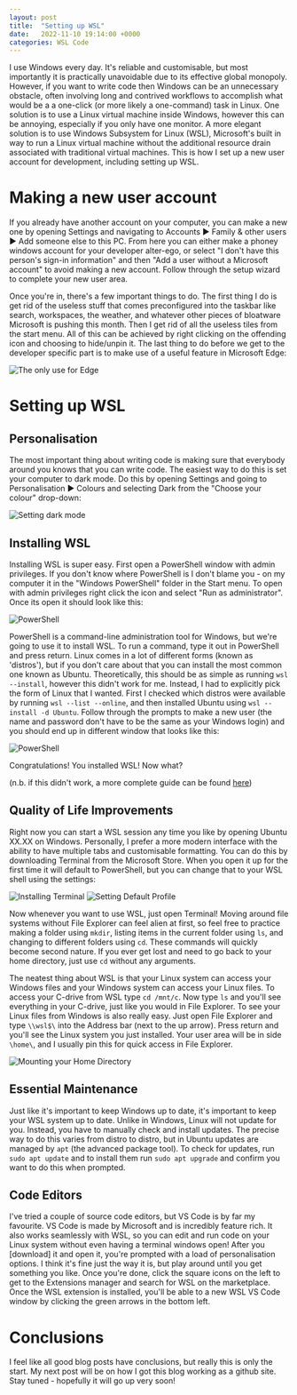 ```yaml
---
layout: post
title:  "Setting up WSL"
date:   2022-11-10 19:14:00 +0000
categories: WSL Code
---
```


I use Windows every day. It's reliable and customisable, but most importantly it is practically unavoidable due to its effective global monopoly. However, if you want to write code then Windows can be an unnecessary obstacle, often involving long and contrived workflows to accomplish what would be a a one-click (or more likely a one-command) task in Linux. One solution is to use a Linux virtual machine inside Windows, however this can be annoying, especially if you only have one monitor. A more elegant solution is to use Windows Subsystem for Linux (WSL), Microsoft's built in way to run a Linux virtual machine without the additional resource drain associated with traditional virtual machines. This is how I set up a new user account for development, including setting up WSL.

Making a new user account
=========================

If you already have another account on your computer, you can make a new one by opening Settings and navigating to Accounts ► Family & other users ► Add someone else to this PC. From here you can either make a phoney windows account for your developer alter-ego, or select "I don't have this person's sign-in information" and then "Add a user without a Microsoft account" to avoid making a new account. Follow through the setup wizard to complete your new user area.

Once you're in, there's a few important things to do. The first thing I do is get rid of the useless stuff that comes preconfigured into the taskbar like search, workspaces, the weather, and whatever other pieces of bloatware Microsoft is pushing this month. Then I get rid of all the useless tiles from the start menu. All of this can be achieved by right clicking on the offending icon and choosing to hide/unpin it. The last thing to do before we get to the developer specific part is to make use of a useful feature in Microsoft Edge:

![The only use for Edge](/assets/2022-11-15/DownloadChrome.png)

Setting up WSL
==============

Personalisation
---------------

The most important thing about writing code is making sure that everybody around you knows that you can write code. The easiest way to do this is set your computer to dark mode. Do this by opening Settings and going to Personalisation ► Colours and selecting Dark from the "Choose your colour" drop-down:

![Setting dark mode](/assets/2022-11-15/DarkMode.png)

Installing WSL
--------------

Installing WSL is super easy. First open a PowerShell window with admin privileges. If you don't know where PowerShell is I don't blame you - on my computer it in the "Windows PowerShell" folder in the Start menu. To open with admin privileges right click the icon and select "Run as administrator". Once its open it should look like this:

![PowerShell](/assets/2022-11-15/AdminPowerShell.png)

PowerShell is a command-line administration tool for Windows, but we're going to use it to install WSL. To run a command, type it out in PowerShell and press return. Linux comes in a lot of different forms (known as 'distros'), but if you don't care about that you can install the most common one known as Ubuntu. Theoretically, this should be as simple as running `wsl --install`, however this didn't work for me. Instead, I had to explicitly pick the form of Linux that I wanted. First I checked which distros were available by running `wsl --list --online`, and then installed Ubuntu using `wsl --install -d Ubuntu`. Follow through the prompts to make a new user (the name and password don't have to be the same as your Windows login) and you should end up in different window that looks like this:

![PowerShell](/assets/2022-11-15/UbuntuShell.png)

Congratulations! You installed WSL! Now what?

(n.b. if this didn't work, a more complete guide can be found [here](https://learn.microsoft.com/en-us/windows/wsl/install))

Quality of Life Improvements
----------------------------

Right now you can start a WSL session any time you like by opening Ubuntu XX.XX on Windows. Personally, I prefer a more modern interface with the ability to have multiple tabs and customisable formatting. You can do this by downloading Terminal from the Microsoft Store. When you open it up for the first time it will default to PowerShell, but you can change that to your WSL shell using the settings:

![Installing Terminal](/assets/2022-11-15/TerminalInstall.png)
![Setting Default Profile](/assets/2022-11-15/TerminalDefault.png)

Now whenever you want to use WSL, just open Terminal! Moving around file systems without File Explorer can feel alien at first, so feel free to practice making a folder using `mkdir`, listing items in the current folder using `ls`, and changing to different folders using `cd`. These commands will quickly become second nature. If you ever get lost and need to go back to your home directory, just use `cd` without any arguments.

The neatest thing about WSL is that your Linux system can access your Windows files and your Windows system can access your Linux files. To access your C-drive from WSL type `cd /mnt/c`. Now type `ls` and you'll see everything in your C-drive, just like you would in File Explorer. To see your Linux files from Windows is also really easy. Just open File Explorer and type `\\wsl$\` into the Address bar (next to the up arrow). Press return and you'll see the Linux system you just installed. Your user area will be in side `\home\`, and I usually pin this for quick access in File Explorer.

![Mounting your Home Directory](/assets/2022-11-15/WSLMount.png)

Essential Maintenance
---------------------

Just like it's important to keep Windows up to date, it's important to keep your WSL system up to date. Unlike in Windows, Linux will not update for you. Instead, you have to manually check and install updates. The precise way to do this varies from distro to distro, but in Ubuntu updates are managed by `apt` (the advanced package tool). To check for updates, run `sudo apt update` and to install them run `sudo apt upgrade` and confirm you want to do this when prompted.

Code Editors
------------

I've tried a couple of source code editors, but VS Code is by far my favourite. VS Code is made by Microsoft and is incredibly feature rich. It also works seamlessly with WSL, so you can edit and run code on your Linux system without even having a terminal windows open! After you [download] it and open it, you're prompted with a load of personalisation options. I think it's fine just the way it is, but play around until you get something you like. Once you're done, click the square icons on the left to get to the Extensions manager and search for WSL on the marketplace. Once the WSL extension is installed, you'll be able to a new WSL VS Code window by clicking the green arrows in the bottom left.

Conclusions
===========

I feel like all good blog posts have conclusions, but really this is only the start. My next post will be on how I got this blog working as a github site. Stay tuned - hopefully it will go up very soon!